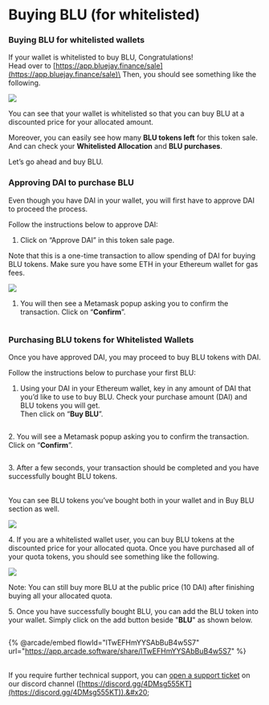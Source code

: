 # Buying BLU (for whitelisted)

### **Buying BLU for whitelisted wallets**

If your wallet is whitelisted to buy BLU, Congratulations! \
Head over to [https://app.bluejay.finance/sale](https://app.bluejay.finance/sale)\
Then, you should see something like the following.

![](<../../.gitbook/assets/2 (1)>)

You can see that your wallet is whitelisted so that you can buy BLU at a discounted price for your allocated amount.

Moreover, you can easily see how many **BLU tokens left** for this token sale. And can check your **Whitelisted Allocation** and **BLU purchases**.

Let’s go ahead and buy BLU.

### **Approving DAI to purchase BLU**

Even though you have DAI in your wallet, you will first have to approve DAI to proceed the process.

Follow the instructions below to approve DAI:

1. Click on “Approve DAI” in this token sale page.

Note that this is a one-time transaction to allow spending of DAI for buying BLU tokens. Make sure you have some ETH in your Ethereum wallet for gas fees.

![](../../.gitbook/assets/3)

1. You will then see a Metamask popup asking you to confirm the transaction. Click on “**Confirm**”.

<figure><img src="../../.gitbook/assets/toupdate1.png" alt=""><figcaption></figcaption></figure>

### **Purchasing BLU tokens for Whitelisted Wallets**

Once you have approved DAI, you may proceed to buy BLU tokens with DAI.

Follow the instructions below to purchase your first BLU:

1. Using your DAI in your Ethereum wallet, key in any amount of DAI that you’d like to use to buy BLU. Check your purchase amount (DAI) and BLU tokens you will get. \
   Then click on “**Buy BLU**”.

<figure><img src="../../.gitbook/assets/toupdate2.png" alt=""><figcaption></figcaption></figure>

2\. You will see a Metamask popup asking you to confirm the transaction. Click on “**Confirm**”.

<figure><img src="../../.gitbook/assets/toupdate3 (1).png" alt=""><figcaption></figcaption></figure>

&#x20;3\.  After a few seconds, your transaction should be completed and you have successfully bought BLU tokens.

\
You can see BLU tokens you’ve bought both in your wallet and in Buy BLU section as well.

![](../../.gitbook/assets/7)

4\. If you are a whitelisted wallet user, you can buy BLU tokens at the discounted price for your allocated quota. Once you have purchased all of your quota tokens, you should see something like the following.

![](../../.gitbook/assets/8)

Note: You can still buy more BLU at the public price (10 DAI) after finishing buying all your allocated quota.

5\. Once you have successfully bought BLU, you can add the BLU token into your wallet. Simply click on the add button beside "**BLU**" as shown below.

<figure><img src="../../.gitbook/assets/SCR-20221026-g2a.png" alt=""><figcaption></figcaption></figure>

{% @arcade/embed flowId="lTwEFHmYYSAbBuB4w5S7" url="https://app.arcade.software/share/lTwEFHmYYSAbBuB4w5S7" %}

\
If you require further technical support, you can [open a support ticket](broken-reference) on our discord channel ([https://discord.gg/4DMsg555KT](https://discord.gg/4DMsg555KT)).&#x20;
